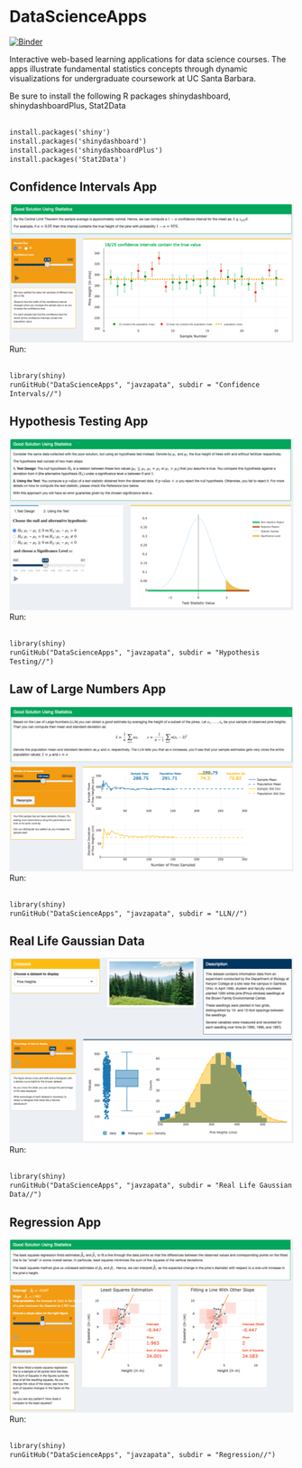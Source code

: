 # DataScienceApps

[![Binder](https://mybinder.org/badge_logo.svg)](https://mybinder.org/v2/gh/javzapata/DataScienceApps/master)

Interactive web-based learning applications for data science courses. 
The apps illustrate fundamental statistics concepts through dynamic visualizations for undergraduate coursework at UC Santa Barbara.

Be sure to install the following R packages shinydashboard, shinydashboardPlus, Stat2Data

<pre><code>
install.packages('shiny')
install.packages('shinydashboard')
install.packages('shinydashboardPlus')
install.packages('Stat2Data')
</code></pre>

## Confidence Intervals App
![Confidence Intervals App](https://github.com/javzapata/DataScienceApps/blob/master/screenshots/screenshots_Confidence%20Intervals.png)
Run: 
<pre><code>
library(shiny)
runGitHub("DataScienceApps", "javzapata", subdir = "Confidence Intervals//")
</code></pre>

## Hypothesis Testing App
![Hypothesis Testing App](https://github.com/javzapata/DataScienceApps/blob/master/screenshots/screenshot_hypothesis_testing.png)
Run: 
<pre><code>
library(shiny)
runGitHub("DataScienceApps", "javzapata", subdir = "Hypothesis Testing//")
</code></pre>

## Law of Large Numbers App
![Law of Large Numbers App](https://github.com/javzapata/DataScienceApps/blob/master/screenshots/screenshots_law_of_large_numbers.png)
Run: 
<pre><code>
library(shiny)
runGitHub("DataScienceApps", "javzapata", subdir = "LLN//")
</code></pre>

## Real Life Gaussian Data
![Real Life Gaussian Data](https://github.com/javzapata/DataScienceApps/blob/master/screenshots/screenshots_real_life_gaussian.png)
Run: 
<pre><code>
library(shiny)
runGitHub("DataScienceApps", "javzapata", subdir = "Real Life Gaussian Data//")
</code></pre>

## Regression App
![Regression App](https://github.com/javzapata/DataScienceApps/blob/master/screenshots/screenshots_regression.png)
Run: 
<pre><code>
library(shiny)
runGitHub("DataScienceApps", "javzapata", subdir = "Regression//")
</code></pre>
